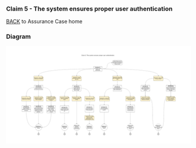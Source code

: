 ### Claim 5 - The system ensures proper user authentication
[BACK](https://github.com/DoctorEww/software-assurance/blob/main/AssuranceCases.md) to Assurance Case home
### Diagram
![](https://github.com/DoctorEww/software-assurance/blob/main/AssuranceCase/UserAuth/Authentication.jpg)
